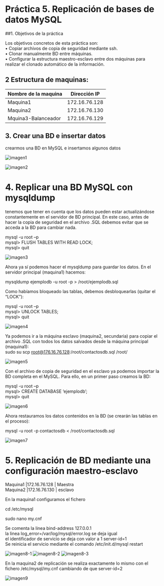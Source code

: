 # Práctica 5. Replicación de bases de datos MySQL

##1. Objetivos de la práctica

Los objetivos concretos de esta práctica son:  
• Copiar archivos de copia de seguridad mediante ssh.  
• Clonar manualmente BD entre máquinas.  
• Configurar la estructura maestro-esclavo entre dos máquinas para realizar el
clonado automático de la información.

## 2 Estructura de  maquinas:

Nombre de la maquina | Dirección IP
-----------| -------------
Maquina1 |172.16.76.128
Maquina2 |172.16.76.130
Mquina3-Balanceador |172.16.76.129

## 3. Crear una BD e insertar datos

 crearmos una BD en MySQL e insertamos algunos datos

![imagen1](https://github.com/moulayrchid/swap1516/blob/master/practica5/imagen1.png)

![imagen2](https://github.com/moulayrchid/swap1516/blob/master/practica5/imagen2.png)


# 4. Replicar una BD MySQL con mysqldump
 tenemos que tener en cuenta que los datos pueden estar actualizándose constantemente en el servidor de BD principal. En este caso,
antes de hacer la copia de seguridad en el archivo .SQL debemos evitar que se acceda a la BD para cambiar nada.

mysql -u root –p  
mysql> FLUSH TABLES WITH READ LOCK;  
mysql> quit  

![imagen3](https://github.com/moulayrchid/swap1516/blob/master/practica5/imagen3.png)

Ahora ya sí podemos hacer el mysqldump para guardar los datos. En el servidor principal (maquina1) hacemos:  

mysqldump ejemplodb -u root -p > /root/ejemplodb.sql

Como habíamos bloqueado las tablas, debemos desbloquearlas (quitar el “LOCK”):  

mysql -u root –p  
mysql> UNLOCK TABLES;  
mysql> quit  

![imagen4](https://github.com/moulayrchid/swap1516/blob/master/practica5/imagen4.png)

Ya podemos ir a la máquina esclavo (maquina2, secundaria) para copiar el archivo
.SQL con todos los datos salvados desde la máquina principal (maquina1):  
sudo su
scp root@176.16.76.128:/root/contactosdb.sql /root/

![imagen5](https://github.com/moulayrchid/swap1516/blob/master/practica5/imagen5.png)

Con el archivo de copia de seguridad en el esclavo ya podemos importar la BD completa en el MySQL. Para ello, en un primer paso creamos la BD:  

mysql -u root –p  
mysql> CREATE DATABASE ‘ejemplodb’;  
mysql> quit  

![imagen6](https://github.com/moulayrchid/swap1516/blob/master/practica5/imagen6.png)

Ahora restauramos los datos contenidos en la BD (se crearán las tablas en el proceso):  

mysql -u root -p contactosdb < /root/contactosdb.sql

![imagen7](https://github.com/moulayrchid/swap1516/blob/master/practica5/imagen7.png)


# 5. Replicación de BD mediante una configuración maestro-esclavo

Maquina1 |172.16.76.128 | Maestra  
Maquina2 |172.16.76.130 | esclavo  

En la maquina1 configuramos el fichero  

cd /etc/mysql

sudo nano my.cnf

Se comenta la linea bind-address 127.0.0.1  
 la linea log_error=/var/log/mysql/error.log se deja igual  
 el identificador de servicio se deja con valor a 1 server-id=1  
Se reinicia el servicio mediante el comando /etc/init.d/mysql restart  

![imagen8-1](https://github.com/moulayrchid/swap1516/blob/master/practica5/imagen8-1.png)
![imagen8-2](https://github.com/moulayrchid/swap1516/blob/master/practica5/imagen8-2.png)
![imagen8-3](https://github.com/moulayrchid/swap1516/blob/master/practica5/imagen8-3.png)

En la maquina2 de replicación se realiza exactamente lo mismo con el fichero /etc/mysql/my.cnf cambiando de que server-id=2

![imagen9](https://github.com/moulayrchid/swap1516/blob/master/practica5/imagen9.png)






















